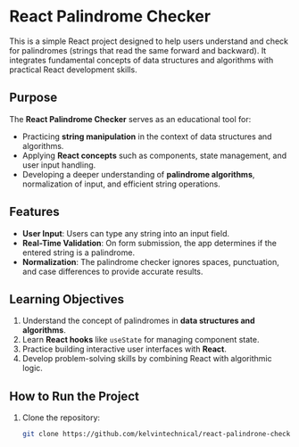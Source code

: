 # React Palindrome Checker

This is a simple React project designed to help users understand and check for palindromes (strings that read the same forward and backward). It integrates fundamental concepts of data structures and algorithms with practical React development skills.

## Purpose

The **React Palindrome Checker** serves as an educational tool for:
- Practicing **string manipulation** in the context of data structures and algorithms.
- Applying **React concepts** such as components, state management, and user input handling.
- Developing a deeper understanding of **palindrome algorithms**, normalization of input, and efficient string operations.

## Features

- **User Input**: Users can type any string into an input field.
- **Real-Time Validation**: On form submission, the app determines if the entered string is a palindrome.
- **Normalization**: The palindrome checker ignores spaces, punctuation, and case differences to provide accurate results.

## Learning Objectives

1. Understand the concept of palindromes in **data structures and algorithms**.
2. Learn **React hooks** like `useState` for managing component state.
3. Practice building interactive user interfaces with **React**.
4. Develop problem-solving skills by combining React with algorithmic logic.

## How to Run the Project

1. Clone the repository:
   ```bash
   git clone https://github.com/kelvintechnical/react-palindrone-checker.git
